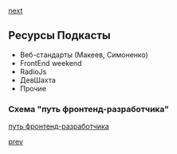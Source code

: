 <a href="03.md">next</a>

<h2>Ресурсы Подкасты</h2>

<ul>
<li>
Веб-стандарты (Макеев, Симоненко)
</li>
<li>
FrontEnd weekend
</li>
<li>
RadioJs
</li>
<li>
ДевШахта
</li>
<li>
Прочие
</li>
</ul>

<h3>Схема "путь фронтенд-разработчика"</h3>
<div>
<a href="https://habrahabr.ru/company/netologyru/blog/328426/">путь фронтенд-разработчика</a>
</div> 

<a href="01.md">prev</a>